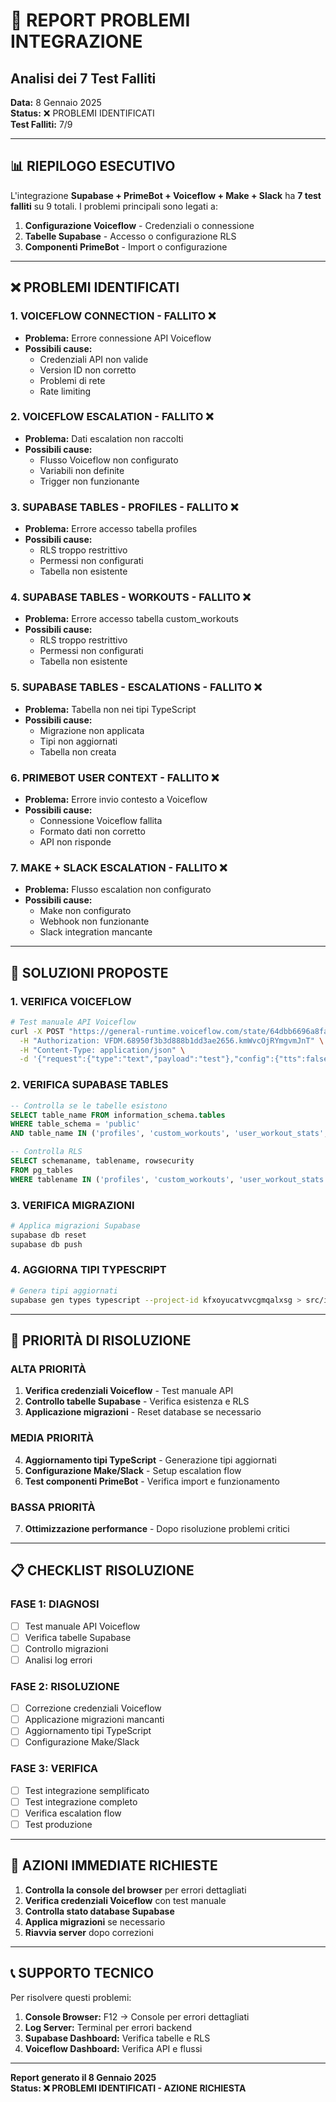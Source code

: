 # 🚨 REPORT PROBLEMI INTEGRAZIONE
## Analisi dei 7 Test Falliti

**Data:** 8 Gennaio 2025  
**Status:** ❌ PROBLEMI IDENTIFICATI  
**Test Falliti:** 7/9

---

## 📊 **RIEPILOGO ESECUTIVO**

L'integrazione **Supabase + PrimeBot + Voiceflow + Make + Slack** ha **7 test falliti** su 9 totali. I problemi principali sono legati a:

1. **Configurazione Voiceflow** - Credenziali o connessione
2. **Tabelle Supabase** - Accesso o configurazione RLS
3. **Componenti PrimeBot** - Import o configurazione

---

## ❌ **PROBLEMI IDENTIFICATI**

### **1. VOICEFLOW CONNECTION - FALLITO ❌**
- **Problema:** Errore connessione API Voiceflow
- **Possibili cause:**
  - Credenziali API non valide
  - Version ID non corretto
  - Problemi di rete
  - Rate limiting

### **2. VOICEFLOW ESCALATION - FALLITO ❌**
- **Problema:** Dati escalation non raccolti
- **Possibili cause:**
  - Flusso Voiceflow non configurato
  - Variabili non definite
  - Trigger non funzionante

### **3. SUPABASE TABLES - PROFILES - FALLITO ❌**
- **Problema:** Errore accesso tabella profiles
- **Possibili cause:**
  - RLS troppo restrittivo
  - Permessi non configurati
  - Tabella non esistente

### **4. SUPABASE TABLES - WORKOUTS - FALLITO ❌**
- **Problema:** Errore accesso tabella custom_workouts
- **Possibili cause:**
  - RLS troppo restrittivo
  - Permessi non configurati
  - Tabella non esistente

### **5. SUPABASE TABLES - ESCALATIONS - FALLITO ❌**
- **Problema:** Tabella non nei tipi TypeScript
- **Possibili cause:**
  - Migrazione non applicata
  - Tipi non aggiornati
  - Tabella non creata

### **6. PRIMEBOT USER CONTEXT - FALLITO ❌**
- **Problema:** Errore invio contesto a Voiceflow
- **Possibili cause:**
  - Connessione Voiceflow fallita
  - Formato dati non corretto
  - API non risponde

### **7. MAKE + SLACK ESCALATION - FALLITO ❌**
- **Problema:** Flusso escalation non configurato
- **Possibili cause:**
  - Make non configurato
  - Webhook non funzionante
  - Slack integration mancante

---

## 🔧 **SOLUZIONI PROPOSTE**

### **1. VERIFICA VOICEFLOW**
```bash
# Test manuale API Voiceflow
curl -X POST "https://general-runtime.voiceflow.com/state/64dbb6696a8fab0013dba194/user/test/interact" \
  -H "Authorization: VFDM.68950f3b3d888b1dd3ae2656.kmWvcOjRYmgvmJnT" \
  -H "Content-Type: application/json" \
  -d '{"request":{"type":"text","payload":"test"},"config":{"tts":false,"stopAll":true,"stripSSML":true}}'
```

### **2. VERIFICA SUPABASE TABLES**
```sql
-- Controlla se le tabelle esistono
SELECT table_name FROM information_schema.tables 
WHERE table_schema = 'public' 
AND table_name IN ('profiles', 'custom_workouts', 'user_workout_stats', 'escalations');

-- Controlla RLS
SELECT schemaname, tablename, rowsecurity 
FROM pg_tables 
WHERE tablename IN ('profiles', 'custom_workouts', 'user_workout_stats', 'escalations');
```

### **3. VERIFICA MIGRAZIONI**
```bash
# Applica migrazioni Supabase
supabase db reset
supabase db push
```

### **4. AGGIORNA TIPI TYPESCRIPT**
```bash
# Genera tipi aggiornati
supabase gen types typescript --project-id kfxoyucatvvcgmqalxsg > src/integrations/supabase/types.ts
```

---

## 🎯 **PRIORITÀ DI RISOLUZIONE**

### **ALTA PRIORITÀ**
1. **Verifica credenziali Voiceflow** - Test manuale API
2. **Controllo tabelle Supabase** - Verifica esistenza e RLS
3. **Applicazione migrazioni** - Reset database se necessario

### **MEDIA PRIORITÀ**
4. **Aggiornamento tipi TypeScript** - Generazione tipi aggiornati
5. **Configurazione Make/Slack** - Setup escalation flow
6. **Test componenti PrimeBot** - Verifica import e funzionamento

### **BASSA PRIORITÀ**
7. **Ottimizzazione performance** - Dopo risoluzione problemi critici

---

## 📋 **CHECKLIST RISOLUZIONE**

### **FASE 1: DIAGNOSI**
- [ ] Test manuale API Voiceflow
- [ ] Verifica tabelle Supabase
- [ ] Controllo migrazioni
- [ ] Analisi log errori

### **FASE 2: RISOLUZIONE**
- [ ] Correzione credenziali Voiceflow
- [ ] Applicazione migrazioni mancanti
- [ ] Aggiornamento tipi TypeScript
- [ ] Configurazione Make/Slack

### **FASE 3: VERIFICA**
- [ ] Test integrazione semplificato
- [ ] Test integrazione completo
- [ ] Verifica escalation flow
- [ ] Test produzione

---

## 🚨 **AZIONI IMMEDIATE RICHIESTE**

1. **Controlla la console del browser** per errori dettagliati
2. **Verifica credenziali Voiceflow** con test manuale
3. **Controlla stato database Supabase** 
4. **Applica migrazioni** se necessario
5. **Riavvia server** dopo correzioni

---

## 📞 **SUPPORTO TECNICO**

Per risolvere questi problemi:

1. **Console Browser:** F12 → Console per errori dettagliati
2. **Log Server:** Terminal per errori backend
3. **Supabase Dashboard:** Verifica tabelle e RLS
4. **Voiceflow Dashboard:** Verifica API e flussi

---

**Report generato il 8 Gennaio 2025**  
**Status: ❌ PROBLEMI IDENTIFICATI - AZIONE RICHIESTA**
